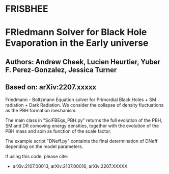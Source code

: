 # FRISBHEE
# FRIedmann Solver for Black Hole Evaporation in the Early universe

## Authors: Andrew Cheek, Lucien Heurtier, Yuber F. Perez-Gonzalez, Jessica Turner       
## Based on: arXiv:2207.xxxxx

Friedmann - Boltzmann Equation solver for Primordial Black Holes + SM radiation +  Dark Radiation.
We consider the collapse of density fluctuations as the PBH formation mechanism.

The main class in "SolFBEqs_PBH.py" returns the full evolution of the PBH, SM and DR comoving energy densities,
together with the evolution of the PBH mass and spin as function of the scale factor.

The example script "DNeff.py" containts the final determination of DNeff depending on the model parameters.

If using this code, please cite:                             
- arXiv:2107.00013, arXiv:2107.00016, arXiv:2207.XXXXX